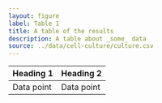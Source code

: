 ```yaml
---
layout: figure
label: Table 1
title: A table of the results
description: A table about _some_ data
source: ../data/cell-culture/culture.csv
---
```

<table>
<thead>
    <tr>
    <th>Heading 1</th>
    <th>Heading 2</th>
    </tr>
</thead>
<tbody>
    <tr>
    <td>Data point</td>
    <td>Data point</td>
    </tr>
</tbody>
</table>
